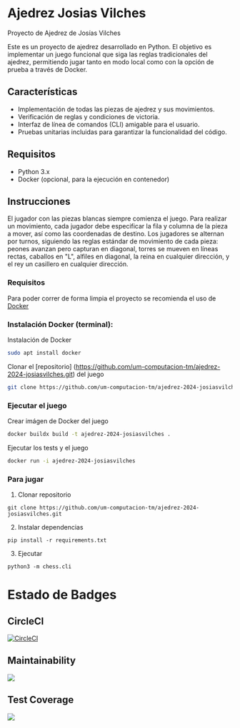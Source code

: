 # Ajedrez Josias Vilches

Proyecto de Ajedrez de Josías Vilches

Este es un proyecto de ajedrez desarrollado en Python. El objetivo es implementar un juego funcional que siga las reglas tradicionales del ajedrez, permitiendo jugar tanto en modo local como con la opción de prueba a través de Docker.

## Características

- Implementación de todas las piezas de ajedrez y sus movimientos.
- Verificación de reglas y condiciones de victoria.
- Interfaz de línea de comandos (CLI) amigable para el usuario.
- Pruebas unitarias incluidas para garantizar la funcionalidad del código.

## Requisitos

- Python 3.x
- Docker (opcional, para la ejecución en contenedor)

## Instrucciones

El jugador con las piezas blancas siempre comienza el juego. Para realizar un movimiento, cada jugador debe especificar la fila y columna de la pieza a mover, así como las coordenadas de destino. Los jugadores se alternan por turnos, siguiendo las reglas estándar de movimiento de cada pieza: peones avanzan pero capturan en diagonal, torres se mueven en líneas rectas, caballos en "L", alfiles en diagonal, la reina en cualquier dirección, y el rey un casillero en cualquier dirección.

### Requisitos

Para poder correr de forma limpia el proyecto se recomienda el uso de [Docker](https://docs.docker.com) 

### Instalación Docker (terminal):

Instalación de Docker

```bash
sudo apt install docker
```

Clonar el [repositorio] (https://github.com/um-computacion-tm/ajedrez-2024-josiasvilches.git) del juego 

```bash
git clone https://github.com/um-computacion-tm/ajedrez-2024-josiasvilches.git
```
### Ejecutar el juego

Crear imágen de Docker del juego

```bash
docker buildx build -t ajedrez-2024-josiasvilches .
```

Ejecutar los tests y el juego

```bash
docker run -i ajedrez-2024-josiasvilches
```

### Para jugar

1. Clonar repositorio

```
git clone https://github.com/um-computacion-tm/ajedrez-2024-josiasvilches.git
```

2. Instalar dependencias

```
pip install -r requirements.txt
```

3. Ejecutar

```
python3 -m chess.cli
```




# Estado de Badges


## CircleCI
[![CircleCI](https://dl.circleci.com/status-badge/img/gh/um-computacion-tm/ajedrez-2024-josiasvilches/tree/main.svg?style=svg)](https://dl.circleci.com/status-badge/redirect/gh/um-computacion-tm/ajedrez-2024-josiasvilches/tree/main)

## Maintainability
<a href="https://codeclimate.com/github/um-computacion-tm/ajedrez-2024-josiasvilches/maintainability"><img src="https://api.codeclimate.com/v1/badges/769b2f251549c76da190/maintainability" /></a>

## Test Coverage
<a href="https://codeclimate.com/github/um-computacion-tm/ajedrez-2024-josiasvilches/test_coverage"><img src="https://api.codeclimate.com/v1/badges/769b2f251549c76da190/test_coverage" /></a>
